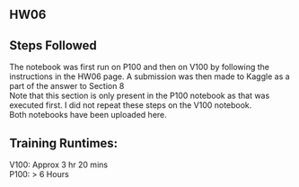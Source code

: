## HW06

## Steps Followed
The notebook was first run on P100 and then on V100 by following the instructions in the HW06 page. 
A submission was then made to Kaggle as a part of the answer to Section 8  
Note that this section is only present in the P100 notebook as that was executed first. I did not repeat these steps on the V100 notebook.  
Both notebooks have been uploaded here.  

## Training Runtimes:  
V100:     Approx 3 hr 20 mins  
P100:     > 6 Hours  


